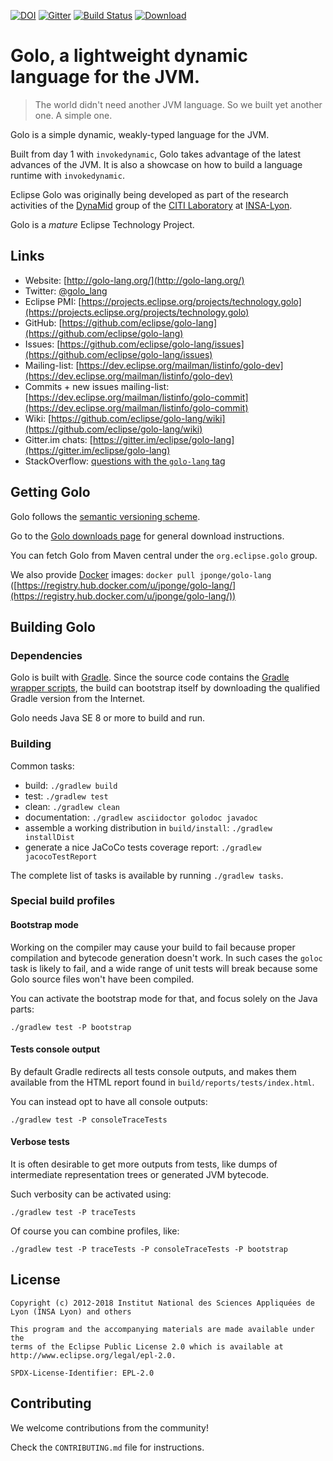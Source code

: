 [![DOI](https://zenodo.org/badge/doi/10.5281/zenodo.16110.svg)](http://dx.doi.org/10.5281/zenodo.16110)
[![Gitter](https://badges.gitter.im/Join%20Chat.svg)](https://gitter.im/eclipse/golo-lang?utm_source=badge&utm_medium=badge&utm_campaign=pr-badge&utm_content=badge)
[![Build Status](https://travis-ci.org/eclipse/golo-lang.svg?branch=master)](https://travis-ci.org/eclipse/golo-lang)
[ ![Download](https://api.bintray.com/packages/golo-lang/downloads/distributions/images/download.svg) ](https://bintray.com/golo-lang/downloads/distributions/_latestVersion)

# Golo, a lightweight dynamic language for the JVM.

> The world didn't need another JVM language.
> So we built yet another one.  A simple one.

Golo is a simple dynamic, weakly-typed language for the JVM.

Built from day 1 with `invokedynamic`, Golo takes advantage of the latest advances of
the JVM. It is also a showcase on how to build a language runtime with `invokedynamic`.

Eclipse Golo was originally being developed as part of the research activities of the
[DynaMid](http://dynamid.citi-lab.fr/) group of the
[CITI Laboratory](http://www.citi-lab.fr/) at
[INSA-Lyon](http://www.insa-lyon.fr/).

Golo is a _mature_ Eclipse Technology Project.

## Links

* Website: [http://golo-lang.org/](http://golo-lang.org/)
* Twitter: [@golo_lang](https://twitter.com/golo_lang)
* Eclipse PMI: [https://projects.eclipse.org/projects/technology.golo](https://projects.eclipse.org/projects/technology.golo)
* GitHub: [https://github.com/eclipse/golo-lang](https://github.com/eclipse/golo-lang)
* Issues: [https://github.com/eclipse/golo-lang/issues](https://github.com/eclipse/golo-lang/issues)
* Mailing-list: [https://dev.eclipse.org/mailman/listinfo/golo-dev](https://dev.eclipse.org/mailman/listinfo/golo-dev)
* Commits + new issues mailing-list: [https://dev.eclipse.org/mailman/listinfo/golo-commit](https://dev.eclipse.org/mailman/listinfo/golo-commit)
* Wiki: [https://github.com/eclipse/golo-lang/wiki](https://github.com/eclipse/golo-lang/wiki)
* Gitter.im chats: [https://gitter.im/eclipse/golo-lang](https://gitter.im/eclipse/golo-lang)
* StackOverflow: [questions with the `golo-lang` tag](http://stackoverflow.com/questions/tagged/golo-lang)

## Getting Golo

Golo follows the [semantic versioning scheme](http://semver.org).

Go to the [Golo downloads page](http://golo-lang.org/download/) for general download instructions.

You can fetch Golo from Maven central under the `org.eclipse.golo` group.

We also provide [Docker](http://docker.com/) images:
`docker pull jponge/golo-lang` ([https://registry.hub.docker.com/u/jponge/golo-lang/](https://registry.hub.docker.com/u/jponge/golo-lang/))

## Building Golo

### Dependencies

Golo is built with [Gradle](https://gradle.org).
Since the source code contains the [Gradle wrapper scripts](https://docs.gradle.org/current/userguide/gradle_wrapper.html),
the build can bootstrap itself by downloading the qualified Gradle version from the Internet.

Golo needs Java SE 8 or more to build and run.

### Building

Common tasks:

* build: `./gradlew build`
* test: `./gradlew test`
* clean: `./gradlew clean`
* documentation: `./gradlew asciidoctor golodoc javadoc`
* assemble a working distribution in `build/install`: `./gradlew installDist`
* generate a nice JaCoCo tests coverage report: `./gradlew jacocoTestReport`

The complete list of tasks is available by running `./gradlew tasks`.

### Special build profiles

#### Bootstrap mode

Working on the compiler may cause your build to fail because proper compilation and bytecode
generation doesn't work. In such cases the `goloc` task is likely to fail, and a wide range of unit tests
will break because some Golo source files won't have been compiled.

You can activate the bootstrap mode for that, and focus solely on the Java parts:

    ./gradlew test -P bootstrap

#### Tests console output

By default Gradle redirects all tests console outputs, and makes them available from the HTML report
found in `build/reports/tests/index.html`.

You can instead opt to have all console outputs:

    ./gradlew test -P consoleTraceTests

#### Verbose tests

It is often desirable to get more outputs from tests, like dumps of intermediate representation
trees or generated JVM bytecode.

Such verbosity can be activated using:

    ./gradlew test -P traceTests

Of course you can combine profiles, like:

    ./gradlew test -P traceTests -P consoleTraceTests -P bootstrap

## License

    Copyright (c) 2012-2018 Institut National des Sciences Appliquées de Lyon (INSA Lyon) and others
    
    This program and the accompanying materials are made available under the
    terms of the Eclipse Public License 2.0 which is available at
    http://www.eclipse.org/legal/epl-2.0.
    
    SPDX-License-Identifier: EPL-2.0

## Contributing

We welcome contributions from the community!

Check the `CONTRIBUTING.md` file for instructions.

